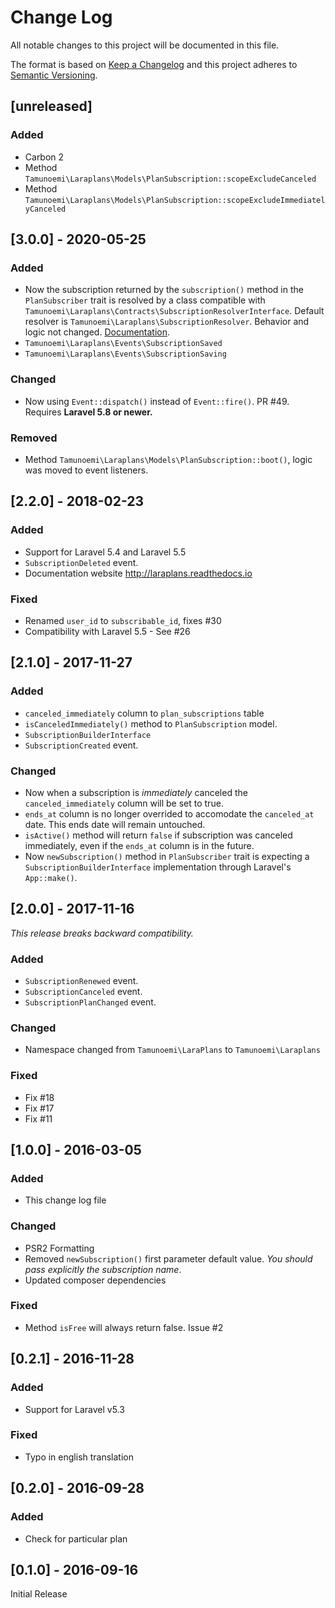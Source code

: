 # Change Log
All notable changes to this project will be documented in this file.

The format is based on [Keep a Changelog](http://keepachangelog.com/) and this project adheres to [Semantic Versioning](http://semver.org/).

## [unreleased]

### Added

- Carbon 2
- Method `Tamunoemi\Laraplans\Models\PlanSubscription::scopeExcludeCanceled`
- Method `Tamunoemi\Laraplans\Models\PlanSubscription::scopeExcludeImmediatelyCanceled`

## [3.0.0] - 2020-05-25

### Added
- Now the subscription returned by the `subscription()` method in the `PlanSubscriber` trait is resolved by a class compatible with `Tamunoemi\Laraplans\Contracts\SubscriptionResolverInterface`. Default resolver is `Tamunoemi\Laraplans\SubscriptionResolver`. Behavior and logic not changed. [Documentation](https://laraplans.readthedocs.io/en/latest/usage.html#subscription-resolving).
- `Tamunoemi\Laraplans\Events\SubscriptionSaved`
- `Tamunoemi\Laraplans\Events\SubscriptionSaving`

### Changed
- Now using `Event::dispatch()` instead of `Event::fire()`. PR #49. Requires **Laravel 5.8 or newer.**

### Removed
- Method `Tamunoemi\Laraplans\Models\PlanSubscription::boot()`, logic was moved to event listeners.

## [2.2.0] - 2018-02-23

### Added
- Support for Laravel 5.4 and Laravel 5.5
- `SubscriptionDeleted` event.
- Documentation website http://laraplans.readthedocs.io

### Fixed
- Renamed `user_id` to `subscribable_id`, fixes #30
- Compatibility with Laravel 5.5 - See #26

## [2.1.0] - 2017-11-27

### Added
- `canceled_immediately` column to `plan_subscriptions` table
- `isCanceledImmediately()` method to `PlanSubscription` model.
- `SubscriptionBuilderInterface`
- `SubscriptionCreated` event.

### Changed
- Now when a subscription is *immediately* canceled the `canceled_immediately` column will be set to true.
- `ends_at` column is no longer overrided to accomodate the `canceled_at` date. This ends date will remain untouched.
- `isActive()` method will return `false` if subscription was canceled immediately, even if the `ends_at` column is in the future.
- Now `newSubscription()` method in `PlanSubscriber` trait is expecting a `SubscriptionBuilderInterface` implementation through Laravel's `App::make()`.

## [2.0.0] - 2017-11-16

*This release breaks backward compatibility.*

### Added
- `SubscriptionRenewed` event.
- `SubscriptionCanceled` event.
- `SubscriptionPlanChanged` event.

### Changed
- Namespace changed from `Tamunoemi\LaraPlans` to `Tamunoemi\Laraplans`

### Fixed
- Fix #18
- Fix #17
- Fix #11

## [1.0.0] - 2016-03-05
### Added
- This change log file

### Changed
- PSR2 Formatting
- Removed `newSubscription()` first parameter default value. *You should pass explicitly the subscription name*.
- Updated composer dependencies

### Fixed
- Method `isFree` will always return false. Issue #2

## [0.2.1] - 2016-11-28
### Added
- Support for Laravel v5.3

### Fixed
- Typo in english translation

## [0.2.0] - 2016-09-28
### Added
- Check for particular plan

## [0.1.0] - 2016-09-16

Initial Release